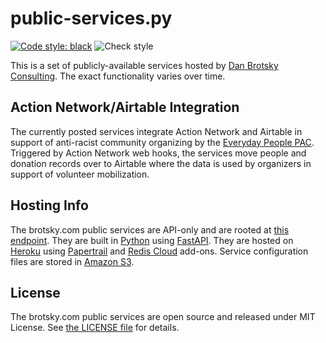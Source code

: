 # public-services.py

[![Code style: black](https://img.shields.io/badge/code%20style-black-000000.svg)](https://github.com/psf/black)
![Check style](https://github.com/brotskydotcom/public-services.py/workflow/Lint/badge.svg)

This is a set of publicly-available services hosted by [Dan Brotsky Consulting](https://brotsky.com).  The exact functionality varies over time.

## Action Network/Airtable Integration

The currently posted services integrate Action Network and Airtable in support of anti-racist community organizing by the [Everyday People PAC](https://everydaypeoplepac.org/).  Triggered by Action Network web hooks, the services move people and donation records over to Airtable where the data is used by organizers in support of volunteer mobilization.

## Hosting Info

The brotsky.com public services are API-only and are rooted at [this endpoint](https://public-services.brotsky.com).  They are built in [Python](https://python.org) using [FastAPI](https://pypi.org/project/fastapi/).  They are hosted on [Heroku](https://heroku.com) using [Papertrail](https://elements.heroku.com/addons/papertrail) and [Redis Cloud](https://elements.heroku.com/addons/rediscloud) add-ons.  Service configuration files are stored in [Amazon S3](https://aws.amazon.com/s3/).

## License

The brotsky.com public services are open source and released under MIT License.  See [the LICENSE file](LICENSE) for details.